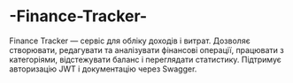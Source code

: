 # -Finance-Tracker-
Finance Tracker — сервіс для обліку доходів і витрат. Дозволяє створювати, редагувати та аналізувати фінансові операції, працювати з категоріями, відстежувати баланс і переглядати статистику. Підтримує авторизацію JWT і документацію через Swagger.
